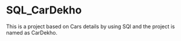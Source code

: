 # SQL_CarDekho
 This is a project based on Cars details by using SQl and the project is named as CarDekho.
